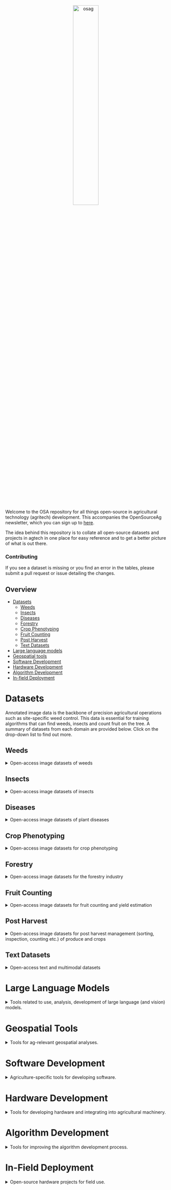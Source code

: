 <div align="center">
  <img src="https://user-images.githubusercontent.com/51358498/230220611-5b72ec57-3b41-480d-904d-80c1629e42c3.png" alt="osag" width="40%">
</div>

Welcome to the OSA repository for all things open-source in agricultural technology (agritech) development. This accompanies the OpenSourceAg newsletter, which you can sign up to [here](https://openagtech.beehiiv.com/subscribe). 

The idea behind this repository is to collate all open-source datasets and projects in agtech in one place for easy reference and to get a better picture of what is out there.

### Contributing
If you see a dataset is missing or you find an error in the tables, please submit a pull request or issue detailing the changes.

## Overview
* [Datasets](#datasets)
  * [Weeds](#weeds)
  * [Insects](#insects)
  * [Diseases](#diseases)
  * [Forestry](#forestry)
  * [Crop Phenotyping](#crop-phenotyping)
  * [Fruit Counting](#fruit-counting)
  * [Post Harvest](#post-harvest)
  * [Text Datasets](#text-datasets)
* [Large language models](#large-language-models) 
* [Geospatial tools](#geospatial-tools)
* [Software Development](#software-development)
* [Hardware Development](#hardware-development)
* [Algorithm Development](#algorithm-development)
* [In-field Deployment](#in-field-deployment)

# Datasets
Annotated image data is the backbone of precision agricultural operations such as site-specific weed control. This data is essential for training algorithms that can find weeds, insects and count fruit on the tree. A summary of datasets from each domain are provided below. Click on the drop-down list to find out more.

## Weeds
<details>
<summary>Open-access image datasets of weeds</summary>
<br>

| Dataset | Task | Image Number | Class Number | Species | Description |
|---------|------|--------------|--------------|---------|-------------|
| [Agriculture-Vision]((https://github.com/SHI-Labs/Agriculture-Vision)) | Instance Segmentation | |  |  | Aerial images for detecting weeds in various agricultural fields. |
| [Carrot-Weed](https://github.com/lameski/rgbweeddetection)| Segmentation  | 39| 2| carrot (Daucus carota ssp. sativus), unspecified weeds|  |
| [Corn/Lettuce/Radish](https://github.com/zhangchuanyin/weed-datasets)| Classification| 7200| 8| maize (Zea mays), Canada thistle (Cirsium arvense), fat hen (Chenopodium album), bluegrass (Poa spp.), lettuce, radish | |
| [CottonWeeds](https://www.kaggle.com/yuzhenlu/cottonweedid15)| Classification| 5,187| 15 | morningglory (Ipomoea spp.), carpetweed (Mollugo verticillata), Palmer amaranth (Amaranthus palmeri), waterhemp (Amaranthus tuberculata), purslane (Portulaca spp.), nutsedge (Cyperus spp.), eclipta (Eclipta prostrata), sicklepod (Senna obtusifolia), spotted spurge (Euphorbia maculata), ragweed (Ambrosia spp.), goosegrass (Eleusine indica), prickly sida (Sida spinosa), crabgrass (Digitaria spp.), swinecress (Lepidium spp.), spurred anoda (Anoda cristata) | |
| [CornWeed](https://zenodo.org/records/7961764) | Object Detection | 3,574 | 2 | Zea mays, weeds | The CornWeed dataset was collected on farm machines for evaluating weed detection in corn crops. A [conference paper](https://annals-csis.org/Volume_35/drp/pdf/2125.pdf) is available.  |
| [CottonWeedDet12](https://zenodo.org/record/7535814#.ZC3um3ZByUk) | Object Detection | 5,648 (9370 instances) | 12 | |  |
| [CropAndWeed](https://github.com/cropandweed/cropandweed-dataset) | Object Detection/segmentation/stem localization | 8,034 (111,953 instances) | 74 | See [supplementary](https://openaccess.thecvf.com/content/WACV2023/supplemental/Steininger_The_CropAndWeed_Dataset_WACV_2023_supplemental.pdf#page=2.18) for full list | An extensive collect of 74 crop and weed species over four years in Europe. Annotated with bounding boxes, segmentation and for plant centroid detection. |
| [CWF-788](https://github.com/ZhangXG001/Real-Time-Crop-Recognition)| Segmentation  | 788 | 1 | cauliflower (Brassica oleracea var. botrytis) | |
| [CWFID](https://github.com/cwfid)   | Segmentation  | 60           | 2            | carrot, unspecified weeds | |
| [CWD30](https://cwd-30.github.io/cwd-30/index.html) | Classification, Segmentation | 219,778 | 20 weed, 10 crop | Asian flatsedge (*Cyperus microiria*), Asiatic dayflower (*Commelina communis*), Bean (*Phaseolus vulgaris*), Bloodscale sedge (*Carex haematostoma*), Cockspur grass (*Echinochloa crus-galli*), Copperleaf (*Acalypha spp.*), Corn (*Zea mays*), Early barnyard grass (*Echinochloa oryzoides*), Fall panicum (*Panicum dichotomiflorum*), Finger grass (*Digitaria sanguinalis*), Foxtail millet (*Setaria italica*), Goosefoot (*Chenopodium album*), Great millet (*Sorghum bicolor*), Green foxtail (*Setaria viridis*), Green gram (*Vigna radiata*), Henbit (*Lamium amplexicaule*), Indian goosegrass (*Eleusine indica*), Korean dock (*Rumex crispus*), Livid pigweed (*Amaranthus lividus*), Nipponicus sedge (*Carex nipponica*), Peanut (*Arachis hypogaea*), Perilla (*Perilla frutescens*), Poa annua (*Poa annua*), Proso millet (*Panicum miliaceum*), Purslane (*Portulaca oleracea*), Red bean (*Phaseolus angularis*), Redroot pigweed (*Amaranthus retroflexus*), Sesame (*Sesamum indicum*), Smooth pigweed (*Amaranthus hybridus*), White goosefoot (*Chenopodium album*) | From the paper: Extensive crop-weed dataset with multi-view and multi-stage plant images. The repository includes pretrained models for transfer learning|
| [GrassClover](https://vision.eng.au.dk/grass-clover-dataset/)| Segmentation  | 8000         | 5            | white clover (Trifolium repens), red clover (Trifolium pratense), shepherd’s purse (Capsella bursa-pastoris), unspecified thistle, dandelion (Taraxacum officinale) | |
| [iNatAg](https://github.com/Project-AgML/AgML/blob/main/docs/datasets/iNatAg.md)| Classification  | 4,720,903 | 2,959   | see dataset card and [preprint](https://arxiv.org/html/2503.20068v1)| A curated collection images from the iNaturalist database for crop-weed detection training. Implemented through the AgML project |
| [LincolnBeet](https://github.com/LAR/lincolnbeet_dataset#lincolnbeet_dataset)| Bounding box  | 4,402        | 2   | sugar beet (Beta vulgaris var. altissima), unspecified weeds| |
| [Moving Fields Weed Dataset](https://www.nature.com/articles/s41597-024-02945-6)| Bounding box, segmentation | 94,321 | 36 | maize varieties (2), sorghum varieties (6), weed species (28)| Images collected within a fully automated high throughput phenotyping facility under controlled conditions with high spatial (2456×2058) and temporal resolution. [Github (dataset download)](https://github.com/grimmlab/MFWD) |
| [Plant Seedling Dataset](https://vision.eng.au.dk/plant-seedlings-dataset/)  | Segmentation  | 5,539        | 12  | maize, wheat (Triticum aestivum), sugar beet, scentless mayweed (Matricaria perforata), common chickweed (Stellaria media), shepherd’s purse, cleavers (Galium aparine), charlock (Sinapis arvensis), fat hen, small-flowered cranesbill (Geranium pusillum), blackgrass (Alopecurus myosuroides), loose silky-bent (Apera spica-venti) | |
| [Precision Sustainable Ag 2021 OpenCV Competition](https://weed-ai.sydney.edu.au/datasets/27813558-2b3c-496f-aab4-5e724a056213) | Bounding box  | 727| 7 | grass species (Poaceae spp.), horseweed (Erigeron canadensis), cowpea (Vigna unguiculata), crimson clover (Trifolium incarnatum), goosefoot (Chenopodium album), velvetleaf (Abutilon theophrasti), sunflower (Helianthus annuus) | |
| [RoboWeedMap](https://weed-ai.sydney.edu.au/datasets/aa0cb351-9b5a-400f-bb2e-ed02b2da3699) | Bounding box  | 1147         | 2            | Unspecified monocotyledonous, Unspecified dicotyledonous| |
| [Sandplain Lupins](https://figshare.com/articles/dataset/Segmentation_of_sandplain_lupin_weeds_from_morphologically_similar_narrow-leafed_lupins_in_the_field/21746669) | Segmentation | 795 (7989 instances) | 1 | Sandplain lupin (Lupinus cosentinii) | This repository contains five datasets collected in the field by a DJI Phantom 4 or smartphone in the northern wheatbelt of Western Australia. |
| [Soybean/Grass/Broadleaf/Soil](https://data.mendeley.com/datasets/3fmjm7ncc6/2)| Segmentation  | 15,336       | 3| soybean (Glycine max), grass weeds, broadleaf weeds| |
| [Sugar beets](http://www.ipb.uni-bonn.de/data/sugarbeets2016)| Segmentation  | 300          | 10           | sugar beet, Nine unspecified weed species| |
| [Weed-AI](https://weed-ai.sydney.edu.au)| All  | Hosting platform |     || Includes over 30,000 images with bounding box annotation sourced from datasets across the internet |
| [WeedMap](https://github.com/viariasv/weedMap)| Segmentation  | 10,196       | 2            | sugar beet| |
| [WeedNet](https://github.com/inkyusa/weedNet)| Segmentation  | 155| 2| sugar beet, unspecified weeds| |

</details>

## Insects
<details>
<summary>Open-access image datasets of insects</summary>
<br>

| Dataset | Task | Image Number | Classes | Description |
|---------|------|--------------|---------|-----------|
| [IP102](https://github.com/xpwu95/IP102) | Classification/ object detection | Classification: >75,000, bounding box: 19,000 | 102 | A very large open-source dataset of insect pests. The IP102 is annotated with a hierarchical taxonomy and the insect pests which mainly affect one specific agricultural product are grouped into the same upper-level category. [The full class list](https://github.com/xpwu95/IP102/blob/master/classes.txt)|
|[BIOSCAN-1M](https://github.com/bioscan-ml/BIOSCAN-1M)|Classification|1,128,308|16|The BIOSCAN-1M Insect dataset consists of specimens mostly collected from three countries (Costa Rica, Canada, and South Africa) using Malaise traps. RGB images of the organisms were taken with a Keyence VHX-7000 microscope.|

</details>

## Diseases
<details>
<summary>Open-access image datasets of plant diseases</summary>
<br>

| Dataset | Task | Image Number | Classes | Description |
|---------|------|------------|-----------|-------------|
| [PlantVillage](https://github.com/spMohanty/PlantVillage-Dataset) | Image Classification | 54,306 | 14 crop species, 26 diseases | Dataset with a focus on plant disease detection. | 
| [Dhan-Shomadhan: A Dataset of Rice Leaf Disease Classification for Bangladeshi Local Rice](https://data.mendeley.com/datasets/znsxdctwtt/1) | Image Classification | 1106 | 5 dieases (Brown Spot, Leaf Scaled, Rice Blast, Rice Turngo, Steath Blight) | An image classification dataset for five disease in Bangladeshi rice production, in field and white backgrounds. |

</details>

## Crop Phenotyping
<details>
<summary>Open-access image datasets for crop phenotyping</summary>
<br>

| Dataset | Task | Image Number | Classes | Description |
|---------|------|--------------|---------|-----------|
| [Global Wheat Head Dataset](http://www.global-wheat.com/)| Object detection/segmentation | GWHD2020 - 4,700, GWHD2021 - 6,422 | wheat heads | A field-collected dataset with wheat heads annotated with either bounding boxes (2020) or segmentation (2021). The GWHD2021 builds on the GWHD2020 by adding 1722 images and segmentation level annotations. Both can be downloaded from the link provided. |

</details>

## Forestry
<details>
<summary>Open-access image datasets for the forestry industry</summary>
<br>

| Dataset | Task | Image Number | Classes | Description |
|---------|------|--------------|---------|-----------|
| [TimberVision](https://github.com/timbervision/timbervision)| Object detection/segmentation/tracking | 2,023 images, 51,338 trunk components | trunk, trunk components | A field-collected dataset and framework for tree-trunk detection and tracking based on RGB images. |
| [SynthTree43K](https://github.com/norlab-ulaval/PercepTreeV1)| Segmentation/depth | >43,000 synthetic RGB + depth images, >162,000 trees | tree trunks | A synthetic dataset of tree trunks developed with the Unity game engine. |

</details>

## Fruit Counting
<details>
<summary>Open-access image datasets for fruit counting and yield estimation</summary>
<br>

| Dataset | Task | Image Number | Classes | Description |
|---------|------|--------------|---------|-------------|
| [KFuji RGB-DSM dataset](https://www.grap.udl.cat/en/publications/kfuji-rgb-ds-database/) | Object Detection | 967 (12,839 instances) | 1 (fuji apples) | RGB and Depth images of apple trees for fruit detection and counting. | [KFuji RGB-DSM](https://github.com/ajdude/KFuji_RGB-DSM_Dataset) |
| [MinneApple](https://rsn.umn.edu/projects/orchard-monitoring/minneapple) | Object detection/ segmentation | 1 (apples) | 1000 (41,000 instances) | A comprehensive dataset for developing apple detection and segmentation algorithms. Representative results are provided for yield estimation. |

</details>

## Post Harvest
<details>
<summary>Open-access image datasets for post harvest management (sorting, inspection, counting etc.) of produce and crops</summary>
<br>

| Dataset | Task | Image Number | Classes | Description |
|---------|------|--------------|---------|-------------|
| [SemanticSugarBeets](https://github.com/semanticsugarbeets/semanticsugarbeets) | Instance segmentation | 952 (2920 individual beets) | 6 (sugarbeet, cut, leaf, soil, damage, rot) | Monocular RGB in .jpg format (2120x1192 px) of post harvest and post storage sugarbeet.|

</details>

## Text Datasets
<details>
<summary>Open-access text and multimodal datasets</summary>
<br>

| Dataset | Task | Description |
|---------|------|-------------|
| [Agronomy Resources](https://huggingface.co/datasets/gbstox/agronomy-resources) | Text | A collection of agronomy textbooks and guides from university extension programs. |

</details>

# Large Language Models
<details>
<summary>Tools related to use, analysis, development of large language (and vision) models.</summary>
<br>

| Project Name | Task |  Description |
|--------------|------|--------------|
| [Hugging Face](https://huggingface.co/) | Collaboration platform for ML | A platform for community driven development around ML/LLMs. All popular open-source LLMs are hosted here. The Hugging Face API is widely used for deployment/development. |
| [Agronomy Arena](https://agronomyarena.com/) | LLM comparison tool for agronomy | Provide an agricultural/plant science question to the model, 2 random AI models are selected to answer, then vote on which one you think is the most helpful response |

</details>

# Geospatial Tools
<details>
<summary>Tools for ag-relevant geospatial analyses.</summary>
<br>

| Project Name | Task |  Description |
|--------------|------|--------------|
| [OpenET FARMS Platform](https://openet.gitbook.io/docs/additional-resources/farms) | Landscape-scale evapotranspiration data analysis | Farm and Ranch Management Support (FARMS) system enables the easy access and use (analysis, reports) of evapotranspiration (ET) data from openET. Limited to western USA |

</details>

# Software Development
<details>
<summary>Agriculture-specific tools for developing software.</summary>
<br>

| Project Name | Task |  Description |
|--------------|------|--------------|
| [font.ag](https://github.com/Open-Ag-Tools/font.ag) | Ag-specific icons | Font.AG is an open-source agricultural icon font, designed to provide scalable vector icons for modern agricultural applications. |

</details>

# Hardware Development
<details>
<summary>Tools for developing hardware and integrating into agricultural machinery.</summary>
<br>

| Project Name | Task |  Description |
|--------------|------|--------------|
| [AgISOStack++](https://agisostack.com/) | ISOBUS Integration | AgIsoStack++ is a free and open source library that provides easy and robust ISO 11783 and J1939 CAN communication functionality using C++ |

</details>

# Algorithm Development
<details>
<summary>Tools for improving the algorithm development process.</summary>
<br>

| Project Name | Task |  Description |
|--------------|------|--------------|
| [Project AgML](https://github.com/Project-AgML/AgML) | ML Pipeline | Standardising the development of ML algorithms, specific to agricultural data. |
| [RootPainter](https://github.com/Abe404/root_painter) | Custom segmentation | RootPainter is a GUI-based software tool for the rapid, corrective training of deep neural networks for use in biological image analysis. RootPainter uses a client-server architecture, allowing it to be used on a standard laptop with access to Google Colab or to be installed and run locally. |
| [Segment-Anything Model (SAM)](https://segment-anything.com/) | Zero-shot segmentation | A recently released tool for zero-shot segmentation of images from Meta Research. Whilst not trained on agricultural data (though one plant dataset is used), the algorithm learns the concept of objects and can extrapolate well into unseen areas. |

</details>

# In-Field Deployment

<details>
<summary>Open-source hardware projects for field use.</summary>
<br>

| Project Name | Task |  Description |
|--------------|------|--------------|
| [AgOpenGPS](https://discourse.agopengps.com/) | GPS Guidance | A globally popular open-source GPS guidance system for tractors and implements, with substantial user base and development community. AgOpenGPS features a substantial user interface for additional features such as variable rate and mapping. |
| [OpenWeedLocator (OWL)](https://github.com/geezacoleman/OpenWeedLocator) | Site-specific weed control | A DIY weed detection device based around the Raspberry Pi and Google Coral. Complete instructions for building and deploying. |
| [Twisted Fields - Acorn](https://github.com/Twisted-Fields/acorn-robot-electronics) | Robotic platform | Acorn is a solar-powered, light-weight, and open source Precision Farming Rover (PFR) for in-field use. |
| [Insect Detect](https://maxsitt.github.io/insect-detect-docs/#background) | Insect monitoring | Build your own insect-detecting camera trap for automated monitoring |
|[StickyPi](https://doc.sticky-pi.com/)|Insect monitoring|A high-frequency smart insect trap to study daily activity in the field|
|[Low Cost Water Quality Sampler](https://github.com/CSU-Agricultural-Water-Quality-Program/low-cost-iot-water-sampler)|Water quality monitoring|A low-cost, automated water sampler over IoT for near-real-time water quality research developed by the Colorado State University Agricultural Water Quality Program|
|[Mothbox](https://digital-naturalism-laboratories.github.io/Mothbox/)| Insect monitoring | A low-cost, high performance insect monitor based on the Rasoberry Pi, Arducam 64MP camera with automatic image collection and analysis. |


</details>
